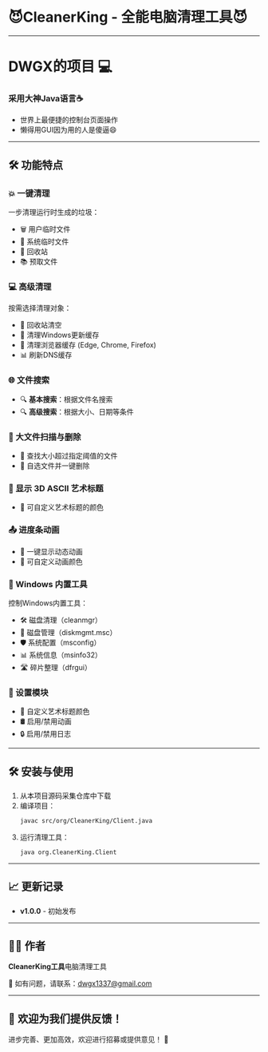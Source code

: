 # 😈CleanerKing - 全能电脑清理工具😈


---

# DWGX的项目 💻
### 采用大神Java语言☕
- 世界上最便捷的控制台页面操作
- 懒得用GUI因为用的人是傻逼😄
---

## 🛠 功能特点

### 💥 一键清理

一步清理运行时生成的垃圾：

- 🗑 用户临时文件
- 📅 系统临时文件
- 📢 回收站
- 📚 预取文件

### 💻 高级清理

按需选择清理对象：

- 📢 回收站清空
- 📂 清理Windows更新缓存
- 📇 清理浏览器缓存 (Edge, Chrome, Firefox)
- 📊 刷新DNS缓存

### 🌐 文件搜索

- 🔍 **基本搜索**：根据文件名搜索
- 🔍 **高级搜索**：根据大小、日期等条件

### 📄 大文件扫描与删除

- 📂 查找大小超过指定阈值的文件
- 📝 自选文件并一键删除

### 🌟 显示 3D ASCII 艺术标题

- 💄 可自定义艺术标题的颜色

### 📤 进度条动画

- 🌈 一键显示动态动画
- 🔧 可自定义动画颜色

### 🔧 Windows 内置工具

控制Windows内置工具：

- 🛠 磁盘清理（cleanmgr）
- 🛂 磁盘管理（diskmgmt.msc）
- 🛡 系统配置（msconfig）
- 📊 系统信息（msinfo32）
- 🛣 碎片整理（dfrgui）

### 📡 设置模块

- 🎨 自定义艺术标题颜色
- 🛢 启用/禁用动画
- 🔒 启用/禁用日志

---

## 🛠️ 安装与使用

1. 从本项目源码采集仓库中下载
2. 编译项目：
   ```bash
   javac src/org/CleanerKing/Client.java
   ```
3. 运行清理工具：
   ```bash
   java org.CleanerKing.Client
   ```

---

## 📈 更新记录

- **v1.0.0** - 初始发布

---

## 👨‍💻 作者

**CleanerKing工具**电脑清理工具 

📧 如有问题，请联系：[dwgx1337@gmail.com](mailto\:dwgx1337@gmail.com])

---

## 🚀 欢迎为我们提供反馈！

进步完善、更加高效，欢迎进行招募或提供意见！ 🎉

